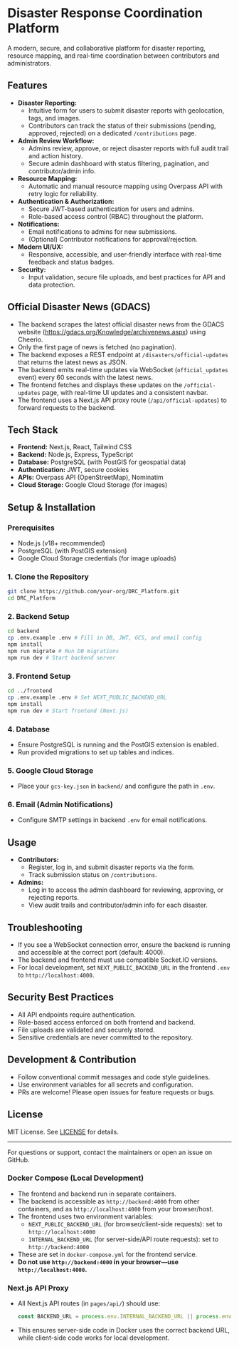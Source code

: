 # Disaster Response Coordination Platform

A modern, secure, and collaborative platform for disaster reporting, resource mapping, and real-time coordination between contributors and administrators.

## Features

- **Disaster Reporting:**
  - Intuitive form for users to submit disaster reports with geolocation, tags, and images.
  - Contributors can track the status of their submissions (pending, approved, rejected) on a dedicated `/contributions` page.
- **Admin Review Workflow:**
  - Admins review, approve, or reject disaster reports with full audit trail and action history.
  - Secure admin dashboard with status filtering, pagination, and contributor/admin info.
- **Resource Mapping:**
  - Automatic and manual resource mapping using Overpass API with retry logic for reliability.
- **Authentication & Authorization:**
  - Secure JWT-based authentication for users and admins.
  - Role-based access control (RBAC) throughout the platform.
- **Notifications:**
  - Email notifications to admins for new submissions.
  - (Optional) Contributor notifications for approval/rejection.
- **Modern UI/UX:**
  - Responsive, accessible, and user-friendly interface with real-time feedback and status badges.
- **Security:**
  - Input validation, secure file uploads, and best practices for API and data protection.

## Official Disaster News (GDACS)

- The backend scrapes the latest official disaster news from the GDACS website (https://gdacs.org/Knowledge/archivenews.aspx) using Cheerio.
- Only the first page of news is fetched (no pagination).
- The backend exposes a REST endpoint at `/disasters/official-updates` that returns the latest news as JSON.
- The backend emits real-time updates via WebSocket (`official_updates` event) every 60 seconds with the latest news.
- The frontend fetches and displays these updates on the `/official-updates` page, with real-time UI updates and a consistent navbar.
- The frontend uses a Next.js API proxy route (`/api/official-updates`) to forward requests to the backend.

## Tech Stack

- **Frontend:** Next.js, React, Tailwind CSS
- **Backend:** Node.js, Express, TypeScript
- **Database:** PostgreSQL (with PostGIS for geospatial data)
- **Authentication:** JWT, secure cookies
- **APIs:** Overpass API (OpenStreetMap), Nominatim
- **Cloud Storage:** Google Cloud Storage (for images)

## Setup & Installation

### Prerequisites
- Node.js (v18+ recommended)
- PostgreSQL (with PostGIS extension)
- Google Cloud Storage credentials (for image uploads)

### 1. Clone the Repository
```bash
git clone https://github.com/your-org/DRC_Platform.git
cd DRC_Platform
```

### 2. Backend Setup
```bash
cd backend
cp .env.example .env # Fill in DB, JWT, GCS, and email config
npm install
npm run migrate # Run DB migrations
npm run dev # Start backend server
```

### 3. Frontend Setup
```bash
cd ../frontend
cp .env.example .env # Set NEXT_PUBLIC_BACKEND_URL
npm install
npm run dev # Start frontend (Next.js)
```

### 4. Database
- Ensure PostgreSQL is running and the PostGIS extension is enabled.
- Run provided migrations to set up tables and indices.

### 5. Google Cloud Storage
- Place your `gcs-key.json` in `backend/` and configure the path in `.env`.

### 6. Email (Admin Notifications)
- Configure SMTP settings in backend `.env` for email notifications.

## Usage
- **Contributors:**
  - Register, log in, and submit disaster reports via the form.
  - Track submission status on `/contributions`.
- **Admins:**
  - Log in to access the admin dashboard for reviewing, approving, or rejecting reports.
  - View audit trails and contributor/admin info for each disaster.

## Troubleshooting

- If you see a WebSocket connection error, ensure the backend is running and accessible at the correct port (default: 4000).
- The backend and frontend must use compatible Socket.IO versions.
- For local development, set `NEXT_PUBLIC_BACKEND_URL` in the frontend `.env` to `http://localhost:4000`.

## Security Best Practices
- All API endpoints require authentication.
- Role-based access enforced on both frontend and backend.
- File uploads are validated and securely stored.
- Sensitive credentials are never committed to the repository.

## Development & Contribution
- Follow conventional commit messages and code style guidelines.
- Use environment variables for all secrets and configuration.
- PRs are welcome! Please open issues for feature requests or bugs.

## License
MIT License. See [LICENSE](LICENSE) for details.

---

For questions or support, contact the maintainers or open an issue on GitHub.

### Docker Compose (Local Development)
- The frontend and backend run in separate containers.
- The backend is accessible as `http://backend:4000` from other containers, and as `http://localhost:4000` from your browser/host.
- The frontend uses two environment variables:
  - `NEXT_PUBLIC_BACKEND_URL` (for browser/client-side requests): set to `http://localhost:4000`
  - `INTERNAL_BACKEND_URL` (for server-side/API route requests): set to `http://backend:4000`
- These are set in `docker-compose.yml` for the frontend service.
- **Do not use `http://backend:4000` in your browser—use `http://localhost:4000`.**

### Next.js API Proxy
- All Next.js API routes (in `pages/api/`) should use:
  ```js
  const BACKEND_URL = process.env.INTERNAL_BACKEND_URL || process.env.NEXT_PUBLIC_BACKEND_URL;
  ```
- This ensures server-side code in Docker uses the correct backend URL, while client-side code works for local development.
